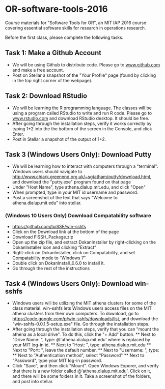 # OR-software-tools-2016

Course materials for "Software Tools for OR", an MIT IAP 2016 course covering essential software skills for research in operations research.

Before the first class, please complete the following tasks. 

## Task 1: Make a Github Account

* We will be using Github to distribute code. Please go to www.github.com and make a free account. 
* Post on Stellar a snapshot of the "Your Profile" page (found by clicking in the top right corner of the webpage).

## Task 2: Download RStudio

* We will be learning the R programming language. The classes will be using a program called RStudio to write and run R code. Please go to www.rstudio.com and download RStudio desktop. It should be free. 
* After going through the installation steps, verify it works correctly by typing 1+2 into the the bottom of the screen in the Console, and click Enter. 
* Post in Stellar a snapshot of the output of 1+2.


## Task 3 (Windows Users Only): Download Putty

* We will be learning how to interact with computers through a "terminal". Windows users should navigate to http://www.chiark.greenend.org.uk/~sgtatham/putty/download.html, and download the "putty.exe" program found on that page
* Under "Host Name", type athena.dialup.mit.edu, and click "Open"
* When prompted, type in your MIT id username and password.
* Post a screenshot of the text that says "Welcome to athena.dialup.mit.edu" into stellar.

### (Windows 10 Users Only) Download Compatability software
* https://github.com/tuiSSE/win-sshfs
* Click on the Download link at the bottom of the page
* Download FiSSH_Package.zip
* Open up the zip file, and extract DokanInstaller by right-clicking on the DokanInstaller icon and clicking “Extract”
* Right-click on DokanInstaller, click on Compatability, and set Compatability mode to “Windows 7”
* Double click on DokanInstall_0.6.0 to install it.
* Go through the rest of the instructions


## Task 4 (Windows Users Only): Download win-sshfs

* Windows users will be utilizing the MIT athena clusters for some of the class material. win-sshfs lets Windows users access files on the MIT athena clusters from their own computers. To download, go to https://code.google.com/p/win-sshfs/downloads/list, and download the "win-sshfs-0.0.1.5-setup.exe" file. Go through the installation steps. 
* After going through the installation steps, verify that you can "mount the athena as a local drive". To do this, click the "+ Add" button. 
** Next to "Drive Name: ", type: <your mit id>@'athena.dialup.mit.edu'
   where <your mit id> is replaced by your MIT log-in id. 
** Next to "Host: ", type: athena.dialup.mit.edu
** Next to "Port: ", leave the default number.
** Next to "Username: ", type: <your mit id>
** Next to "Authentication method", select "Password"
** Next to "Password", type your MIT log-in password.
* Click "Save", and then click "Mount". Open Windows Exporer, and verify that there is a new folder called <your mit id>@'athena.dialup.mit.edu'. Click on it, and there will be some folders in it. Take a screenshot of the folders, and post into stellar.
